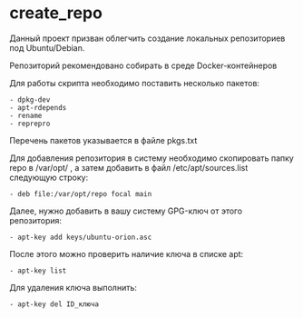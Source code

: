 # create_repo

Данный проект призван облегчить создание локальных репозиториев под Ubuntu/Debian.

Репозиторий рекомендовано собирать в среде Docker-контейнеров

Для работы скрипта необходимо поставить несколько пакетов:

    - dpkg-dev
    - apt-rdepends
    - rename
    - reprepro

Перечень пакетов указывается в файле pkgs.txt

Для добавления репозитория в систему необходимо скопировать папку repo в /var/opt/ , а затем добавить в файл /etc/apt/sources.list следующую строку:

    - deb file:/var/opt/repo focal main

Далее, нужно добавить в вашу систему GPG-ключ от этого репозитория:

    - apt-key add keys/ubuntu-orion.asc

После этого можно проверить наличие ключа в списке apt:

    - apt-key list

Для удаления ключа выполнить:

    - apt-key del ID_ключа
